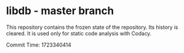 # libdb - master branch

This repository contains the frozen state of the repository.
Its history is cleared. It is used only for static code
analysis with Codacy.

Commit Time: 1723340414